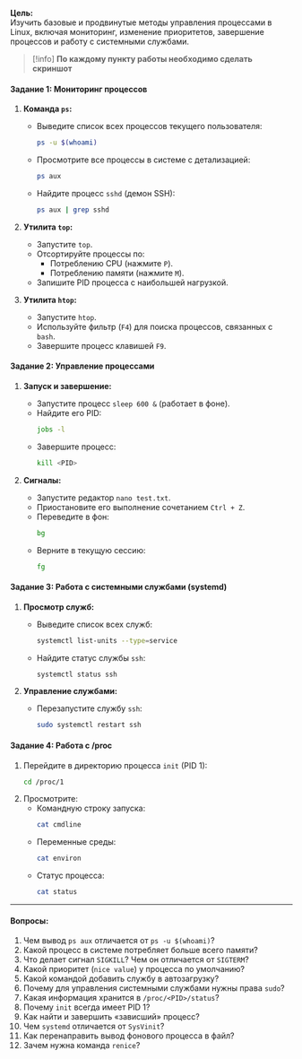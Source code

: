 **Цель:**  
Изучить базовые и продвинутые методы управления процессами в Linux, включая мониторинг, изменение приоритетов, завершение процессов и работу с системными службами.

>[!info]
>**По каждому пункту работы необходимо сделать скриншот**
#### **Задание 1: Мониторинг процессов**  
1. **Команда `ps`:**  
   - Выведите список всех процессов текущего пользователя:  
     ```bash
     ps -u $(whoami)
     ```  
   - Просмотрите все процессы в системе с детализацией:  
     ```bash
     ps aux
     ```  
   - Найдите процесс `sshd` (демон SSH):  
     ```bash
     ps aux | grep sshd
     ```  

2. **Утилита `top`:**  
   - Запустите `top`.  
   - Отсортируйте процессы по:  
     - Потреблению CPU (нажмите `P`).  
     - Потреблению памяти (нажмите `M`).  
   - Запишите PID процесса с наибольшей нагрузкой.  

3. **Утилита `htop`:**  
   - Запустите `htop`.  
   - Используйте фильтр (`F4`) для поиска процессов, связанных с `bash`.  
   - Завершите процесс клавишей `F9`.  
#### **Задание 2: Управление процессами**  
1. **Запуск и завершение:**  
   - Запустите процесс `sleep 600 &` (работает в фоне).  
   - Найдите его PID:  
     ```bash
     jobs -l
     ```  
   - Завершите процесс:  
     ```bash
     kill <PID>
     ```  

2. **Сигналы:**  
   - Запустите редактор `nano test.txt`.  
   - Приостановите его выполнение сочетанием `Ctrl + Z`.  
   - Переведите в фон:  
     ```bash
     bg
     ```  
   - Верните в текущую сессию:  
     ```bash
     fg
     ```  
#### **Задание 3: Работа с системными службами (systemd)**  
1. **Просмотр служб:**  
   - Выведите список всех служб:  
     ```bash
     systemctl list-units --type=service
     ```  
   - Найдите статус службы `ssh`:  
     ```bash
     systemctl status ssh
     ```  

2. **Управление службами:**  
   - Перезапустите службу `ssh`:  
     ```bash
     sudo systemctl restart ssh
     ```  
#### **Задание 4: Работа с /proc**  
1. Перейдите в директорию процесса `init` (PID 1):  
   ```bash
   cd /proc/1
   ```  
2. Просмотрите:  
   - Командную строку запуска:  
     ```bash
     cat cmdline
     ```  
   - Переменные среды:  
     ```bash
     cat environ
     ```  
   - Статус процесса:  
     ```bash
     cat status
     ```  
---
#### **Вопросы:**  
1. Чем вывод `ps aux` отличается от `ps -u $(whoami)`?  
2. Какой процесс в системе потребляет больше всего памяти?  
3. Что делает сигнал `SIGKILL`? Чем он отличается от `SIGTERM`?  
4. Какой приоритет (`nice value`) у процесса по умолчанию?  
5. Какой командой добавить службу в автозагрузку?  
6. Почему для управления системными службами нужны права `sudo`?  
7. Какая информация хранится в `/proc/<PID>/status`?  
8. Почему `init` всегда имеет PID 1?  
9. Как найти и завершить «зависший» процесс?  
10. Чем `systemd` отличается от `SysVinit`?  
11. Как перенаправить вывод фонового процесса в файл?  
12. Зачем нужна команда `renice`?  
